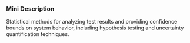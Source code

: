 ### Mini Description

Statistical methods for analyzing test results and providing confidence bounds on system behavior, including hypothesis testing and uncertainty quantification techniques.
